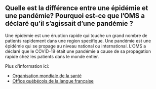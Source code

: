## Quelle est la différence entre une épidémie et une pandémie? Pourquoi est-ce que l’OMS a déclaré qu’il s’agissait d’une pandémie ?

Une épidémie est une éruption rapide qui touche un grand nombre de patients rapidement dans une region specifique. Une pandémie est une épidémie qui se propage au niveau national ou international. L’OMS a déclaré que le COVID-19 était une pandémie a cause de sa propagation rapide chez les patients dans le monde entier.

Plus d'information ici:

- [Organisation mondiale de la santé](https://www.who.int/fr/dg/speeches/detail/who-director-general-s-opening-remarks-at-the-media-briefing-on-covid-19---11-march-2020)
- [Office québécois de la langue française](http://bdl.oqlf.gouv.qc.ca/bdl/gabarit_bdl.asp?id=1893)
